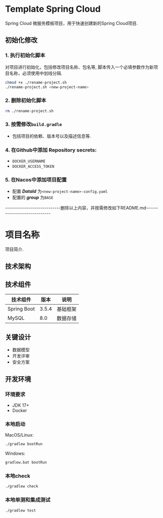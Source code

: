 # Template Spring Cloud

Spring Cloud 微服务模板项目，用于快速创建新的Spring Cloud项目.

## 初始化修改

### 1. 执行初始化脚本

对项目进行初始化，包括修改项目名称、包名等, 脚本传入一个必填参数作为新项目名称，必须使用中划线分隔.

```bash
chmod +x ./rename-project.sh
./rename-project.sh <new-project-name>
```
  
### 2. 删除初始化脚本

```bash
rm ./rename-project.sh
```

### 3. 按需修改`build.gradle`

- 包括项目的依赖、版本号以及描述信息等.

### 4. 在Github中添加 Repository secrets:

- `DOCKER_USERNAME`
- `DOCKER_ACCESS_TOKEN`
  
### 5. 在Nacos中添加项目配置

- 配置 ***DataId*** 为`<new-project-name>-config.yaml`
- 配置的 ***group*** 为`BASE`


----------------------------删除以上内容，并按需修改如下README.md-----------------------------

# 项目名称

项目简介.

## 技术架构

## 技术组件

| 技术组件        | 版本     | 说明 |
|-------------|--------|------|
| Spring Boot | 3.5.4  | 基础框架 |
| MySQL       | 8.0    | 数据存储 |

## 关键设计

- 数据模型
- 开发评审
- 安全方案

## 开发环境

### 环境要求

- JDK 17+
- Docker

### 本地启动

MacOS/Linux:

```bash
./gradlew bootRun
```

Windows:

```bash
gradlew.bat bootRun
```

### 本地check

```bash
./gradlew check
```

### 本地单测和集成测试

```bash
./gradlew test
```
